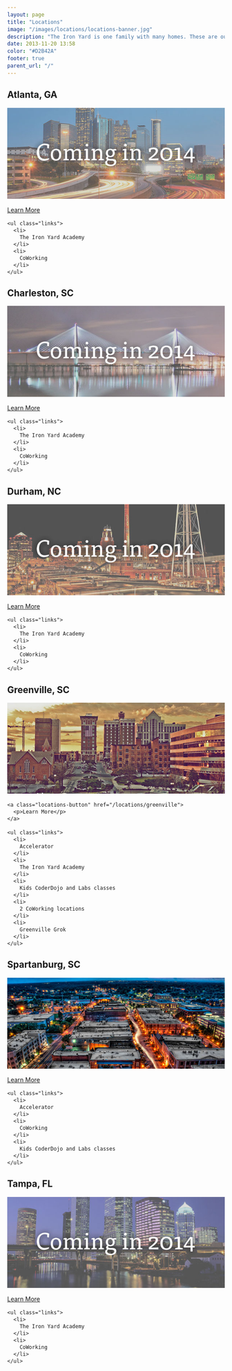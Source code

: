 ```yaml
---
layout: page
title: "Locations"
image: "/images/locations/locations-banner.jpg"
description: "The Iron Yard is one family with many homes. These are our cities."
date: 2013-11-20 13:58
color: "#D2B42A"
footer: true
parent_url: "/"
---
```


<div class="location-index">
  <div class="span8">
    <h2>Atlanta, GA</h2>
  </div>
  <div class="span8">
    <img src="/images/locations/atlanta/atlanta-coming-2014.jpg">
  </div>

  <div class="article-sidebar span4">
    <a class="locations-button" href="/locations/atlanta">
      <p>Learn More</p>
    </a>

    <ul class="links">
      <li>
        The Iron Yard Academy
      </li>
      <li>
        CoWorking
      </li>
    </ul>
  </div>
</div>

<div class="location-index">
  <div class="span8">
    <h2>Charleston, SC</h2>
  </div>
  <div class="span8">
    <img src="/images/locations/charleston/charleston-coming-2014.jpg">
  </div>

  <div class="article-sidebar span4">
    <a class="locations-button" href="/locations/charleston">
      <p>Learn More</p>
    </a>

    <ul class="links">
      <li>
        The Iron Yard Academy
      </li>
      <li>
        CoWorking
      </li>
    </ul>
  </div>
</div>

<div class="location-index">
  <div class="span8">
    <h2>Durham, NC</h2>
  </div>
  <div class="span8">
    <img src="/images/locations/durham/durham-coming-2014.jpg">
  </div>

  <div class="article-sidebar span4">
    <a class="locations-button" href="/locations/durham">
      <p>Learn More</p>
    </a>

    <ul class="links">
      <li>
        The Iron Yard Academy
      </li>
      <li>
        CoWorking
      </li>
    </ul>
  </div>
</div>

<div class="location-index">
  <div class="span8">
    <h2>Greenville, SC</h2>
  </div>
  <div class="span8">
    <img src="/images/locations/greenville/locations-greenville.jpg">
  </div>

  <div class="article-sidebar span4">

    <a class="locations-button" href="/locations/greenville">
      <p>Learn More</p>
    </a>

    <ul class="links">
      <li>
        Accelerator
      </li>
      <li>
        The Iron Yard Academy
      </li>
      <li>
        Kids CoderDojo and Labs classes
      </li>
      <li>
        2 CoWorking locations
      </li>
      <li>
        Greenville Grok
      </li>
    </ul>

  </div>
</div>

<div class="location-index">
  <div class="span8">
    <h2>Spartanburg, SC</h2>
  </div>
  <div class="span8">
    <img src="/images/locations/spartanburg/locations-spartanburg.jpg">
  </div>

  <div class="article-sidebar span4">
    <a class="locations-button" href="/locations/spartanburg">
      <p>Learn More</p>
    </a>

    <ul class="links">
      <li>
        Accelerator
      </li>
      <li>
        CoWorking
      </li>
      <li>
        Kids CoderDojo and Labs classes
      </li>
    </ul>
  </div>
</div>

<div class="location-index">
  <div class="span8">
    <h2>Tampa, FL</h2>
  </div>
  <div class="span8">
    <img src="/images/locations/tampa/tampa-coming-2014.jpg">
  </div>

  <div class="article-sidebar span4">
    <a class="locations-button" href="/locations/tampa">
      <p>Learn More</p>
    </a>

    <ul class="links">
      <li>
        The Iron Yard Academy
      </li>
      <li>
        CoWorking
      </li>
    </ul>
  </div>
</div>



